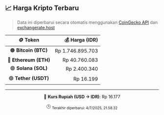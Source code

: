 

<!-- HARGA_KRIPTO -->
## 📈 Harga Kripto Terbaru

> Data ini diperbarui secara otomatis menggunakan [CoinGecko API](https://www.coingecko.com/) dan [exchangerate.host](https://exchangerate.host/)

<div align="center">

| 🪙 Token | 💰 Harga (IDR) |
|:------:|---------------:|
| 🟠 **Bitcoin (BTC)**   | Rp 1.746.895.703 |
| 🔵 **Ethereum (ETH)**  | Rp 40.760.083 |
| 🟣 **Solana (SOL)**    | Rp 2.400.340 |
| 🟢 **Tether (USDT)**   | Rp 16.199 |

---

💱 **Kurs Rupiah (USD → IDR)**: Rp 16.177

🕒 <sub>Terakhir diperbarui: 4/7/2025, 21.58.32</sub>

</div>
<!-- /HARGA_KRIPTO -->